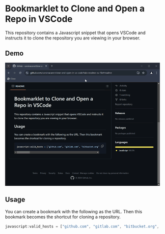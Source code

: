 # Bookmarklet to Clone and Open a Repo in VSCode

This repository contains a Javascript snippet that opens VSCode and instructs it to clone the repository you are viewing in your browser.

## Demo
![Demo](img/demo.gif)

## Usage

You can create a bookmark with the following as the URL. Then this bookmark becomes the shortcut for cloning a repository.

```js
javascript:valid_hosts = ["github.com", "gitlab.com", "bitbucket.org", "dev.azure.com"];if (valid_hosts.includes(document.location.host)) {vscode_url ="vscode://vscode.git/clone?url=" +document.location.origin +document.location.pathname;window.location.href = vscode_url;} else {alert("This website is not supported. If you want to be able to clone from this website, please add it to valid_hosts in the bookmarklet source code.");}
```
